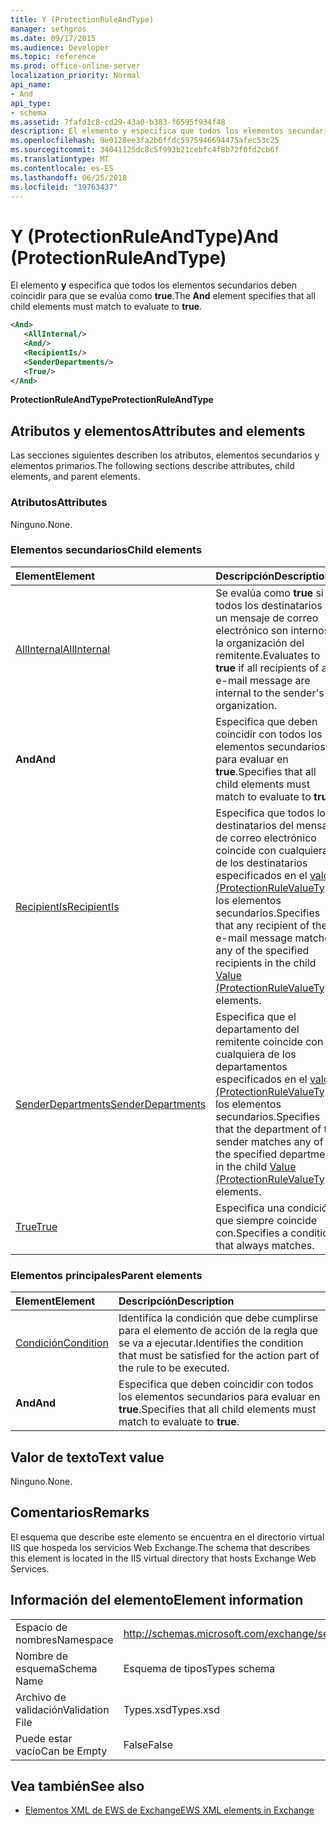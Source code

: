 ```yaml
---
title: Y (ProtectionRuleAndType)
manager: sethgros
ms.date: 09/17/2015
ms.audience: Developer
ms.topic: reference
ms.prod: office-online-server
localization_priority: Normal
api_name:
- And
api_type:
- schema
ms.assetid: 7fafd1c8-cd29-43a0-b383-f6595f934f48
description: El elemento y especifica que todos los elementos secundarios deben coincidir para que se evalúa como verdadero.
ms.openlocfilehash: 9e0128ee3fa2b6ffdc5975946694475afec53c25
ms.sourcegitcommit: 34041125dc8c5f993b21cebfc4f8b72f0fd2cb6f
ms.translationtype: MT
ms.contentlocale: es-ES
ms.lasthandoff: 06/25/2018
ms.locfileid: "19763437"
---
```

# <a name="and-protectionruleandtype"></a><span data-ttu-id="8938a-103">Y (ProtectionRuleAndType)</span><span class="sxs-lookup"><span data-stu-id="8938a-103">And (ProtectionRuleAndType)</span></span>

<span data-ttu-id="8938a-104">El elemento **y** especifica que todos los elementos secundarios deben coincidir para que se evalúa como **true**.</span><span class="sxs-lookup"><span data-stu-id="8938a-104">The **And** element specifies that all child elements must match to evaluate to **true**.</span></span>
  
```xml
<And>
   <AllInternal/>
   <And/>
   <RecipientIs/>
   <SenderDepartments/>
   <True/>
</And>
```

 <span data-ttu-id="8938a-105">**ProtectionRuleAndType**</span><span class="sxs-lookup"><span data-stu-id="8938a-105">**ProtectionRuleAndType**</span></span>
## <a name="attributes-and-elements"></a><span data-ttu-id="8938a-106">Atributos y elementos</span><span class="sxs-lookup"><span data-stu-id="8938a-106">Attributes and elements</span></span>

<span data-ttu-id="8938a-107">Las secciones siguientes describen los atributos, elementos secundarios y elementos primarios.</span><span class="sxs-lookup"><span data-stu-id="8938a-107">The following sections describe attributes, child elements, and parent elements.</span></span>
  
### <a name="attributes"></a><span data-ttu-id="8938a-108">Atributos</span><span class="sxs-lookup"><span data-stu-id="8938a-108">Attributes</span></span>

<span data-ttu-id="8938a-109">Ninguno.</span><span class="sxs-lookup"><span data-stu-id="8938a-109">None.</span></span>
  
### <a name="child-elements"></a><span data-ttu-id="8938a-110">Elementos secundarios</span><span class="sxs-lookup"><span data-stu-id="8938a-110">Child elements</span></span>

|<span data-ttu-id="8938a-111">**Element**</span><span class="sxs-lookup"><span data-stu-id="8938a-111">**Element**</span></span>|<span data-ttu-id="8938a-112">**Descripción**</span><span class="sxs-lookup"><span data-stu-id="8938a-112">**Description**</span></span>|
|:-----|:-----|
|[<span data-ttu-id="8938a-113">AllInternal</span><span class="sxs-lookup"><span data-stu-id="8938a-113">AllInternal</span></span>](allinternal.md) <br/> |<span data-ttu-id="8938a-114">Se evalúa como **true** si todos los destinatarios de un mensaje de correo electrónico son internos a la organización del remitente.</span><span class="sxs-lookup"><span data-stu-id="8938a-114">Evaluates to **true** if all recipients of an e-mail message are internal to the sender's organization.</span></span>  <br/> |
|<span data-ttu-id="8938a-115">**And**</span><span class="sxs-lookup"><span data-stu-id="8938a-115">**And**</span></span> <br/> |<span data-ttu-id="8938a-116">Especifica que deben coincidir con todos los elementos secundarios para evaluar en **true**.</span><span class="sxs-lookup"><span data-stu-id="8938a-116">Specifies that all child elements must match to evaluate to **true**.</span></span>  <br/> |
|[<span data-ttu-id="8938a-117">RecipientIs</span><span class="sxs-lookup"><span data-stu-id="8938a-117">RecipientIs</span></span>](recipientis.md) <br/> |<span data-ttu-id="8938a-118">Especifica que todos los destinatarios del mensaje de correo electrónico coincide con cualquiera de los destinatarios especificados en el [valor (ProtectionRuleValueType)](value-protectionrulevaluetype.md) los elementos secundarios.</span><span class="sxs-lookup"><span data-stu-id="8938a-118">Specifies that any recipient of the e-mail message matches any of the specified recipients in the child [Value (ProtectionRuleValueType)](value-protectionrulevaluetype.md) elements.</span></span>  <br/> |
|[<span data-ttu-id="8938a-119">SenderDepartments</span><span class="sxs-lookup"><span data-stu-id="8938a-119">SenderDepartments</span></span>](senderdepartments.md) <br/> |<span data-ttu-id="8938a-120">Especifica que el departamento del remitente coincide con cualquiera de los departamentos especificados en el [valor (ProtectionRuleValueType)](value-protectionrulevaluetype.md) los elementos secundarios.</span><span class="sxs-lookup"><span data-stu-id="8938a-120">Specifies that the department of the sender matches any of the specified departments in the child [Value (ProtectionRuleValueType)](value-protectionrulevaluetype.md) elements.</span></span>  <br/> |
|[<span data-ttu-id="8938a-121">True</span><span class="sxs-lookup"><span data-stu-id="8938a-121">True</span></span>](true.md) <br/> |<span data-ttu-id="8938a-122">Especifica una condición que siempre coincide con.</span><span class="sxs-lookup"><span data-stu-id="8938a-122">Specifies a condition that always matches.</span></span>  <br/> |
   
### <a name="parent-elements"></a><span data-ttu-id="8938a-123">Elementos principales</span><span class="sxs-lookup"><span data-stu-id="8938a-123">Parent elements</span></span>

|<span data-ttu-id="8938a-124">**Element**</span><span class="sxs-lookup"><span data-stu-id="8938a-124">**Element**</span></span>|<span data-ttu-id="8938a-125">**Descripción**</span><span class="sxs-lookup"><span data-stu-id="8938a-125">**Description**</span></span>|
|:-----|:-----|
|[<span data-ttu-id="8938a-126">Condición</span><span class="sxs-lookup"><span data-stu-id="8938a-126">Condition</span></span>](condition.md) <br/> |<span data-ttu-id="8938a-127">Identifica la condición que debe cumplirse para el elemento de acción de la regla que se va a ejecutar.</span><span class="sxs-lookup"><span data-stu-id="8938a-127">Identifies the condition that must be satisfied for the action part of the rule to be executed.</span></span>  <br/> |
|<span data-ttu-id="8938a-128">**And**</span><span class="sxs-lookup"><span data-stu-id="8938a-128">**And**</span></span> <br/> |<span data-ttu-id="8938a-129">Especifica que deben coincidir con todos los elementos secundarios para evaluar en **true**.</span><span class="sxs-lookup"><span data-stu-id="8938a-129">Specifies that all child elements must match to evaluate to **true**.</span></span>  <br/> |
   
## <a name="text-value"></a><span data-ttu-id="8938a-130">Valor de texto</span><span class="sxs-lookup"><span data-stu-id="8938a-130">Text value</span></span>

<span data-ttu-id="8938a-131">Ninguno.</span><span class="sxs-lookup"><span data-stu-id="8938a-131">None.</span></span>
  
## <a name="remarks"></a><span data-ttu-id="8938a-132">Comentarios</span><span class="sxs-lookup"><span data-stu-id="8938a-132">Remarks</span></span>

<span data-ttu-id="8938a-133">El esquema que describe este elemento se encuentra en el directorio virtual IIS que hospeda los servicios Web Exchange.</span><span class="sxs-lookup"><span data-stu-id="8938a-133">The schema that describes this element is located in the IIS virtual directory that hosts Exchange Web Services.</span></span>
  
## <a name="element-information"></a><span data-ttu-id="8938a-134">Información del elemento</span><span class="sxs-lookup"><span data-stu-id="8938a-134">Element information</span></span>

|||
|:-----|:-----|
|<span data-ttu-id="8938a-135">Espacio de nombres</span><span class="sxs-lookup"><span data-stu-id="8938a-135">Namespace</span></span>  <br/> |http://schemas.microsoft.com/exchange/services/2006/types  <br/> |
|<span data-ttu-id="8938a-136">Nombre de esquema</span><span class="sxs-lookup"><span data-stu-id="8938a-136">Schema Name</span></span>  <br/> |<span data-ttu-id="8938a-137">Esquema de tipos</span><span class="sxs-lookup"><span data-stu-id="8938a-137">Types schema</span></span>  <br/> |
|<span data-ttu-id="8938a-138">Archivo de validación</span><span class="sxs-lookup"><span data-stu-id="8938a-138">Validation File</span></span>  <br/> |<span data-ttu-id="8938a-139">Types.xsd</span><span class="sxs-lookup"><span data-stu-id="8938a-139">Types.xsd</span></span>  <br/> |
|<span data-ttu-id="8938a-140">Puede estar vacío</span><span class="sxs-lookup"><span data-stu-id="8938a-140">Can be Empty</span></span>  <br/> |<span data-ttu-id="8938a-141">False</span><span class="sxs-lookup"><span data-stu-id="8938a-141">False</span></span>  <br/> |
   
## <a name="see-also"></a><span data-ttu-id="8938a-142">Vea también</span><span class="sxs-lookup"><span data-stu-id="8938a-142">See also</span></span>

- [<span data-ttu-id="8938a-143">Elementos XML de EWS de Exchange</span><span class="sxs-lookup"><span data-stu-id="8938a-143">EWS XML elements in Exchange</span></span>](ews-xml-elements-in-exchange.md)

